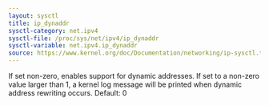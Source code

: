 ```yaml
---
layout: sysctl
title: ip_dynaddr
sysctl-category: net.ipv4
sysctl-file: /proc/sys/net/ipv4/ip_dynaddr
sysctl-variable: net.ipv4.ip_dynaddr
source: https://www.kernel.org/doc/Documentation/networking/ip-sysctl.txt
---
```

If set non-zero, enables support for dynamic addresses.
If set to a non-zero value larger than 1, a kernel log
message will be printed when dynamic address rewriting
occurs.
Default: 0

